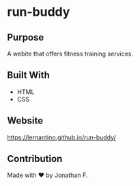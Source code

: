 # run-buddy

## Purpose
A webite that offers fitness training services.

## Built With
* HTML
* CSS

## Website
https://lernantino.github.io/run-buddy/

## Contribution
Made with ❤️ by Jonathan F.
